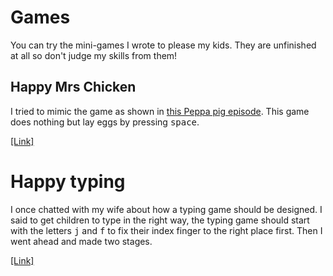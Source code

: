 # Games

You can try the mini-games I wrote to please my kids. They are unfinished at all so don't judge my skills from them!

## Happy Mrs Chicken

I tried to mimic the game as shown in [this Peppa pig episode](https://youtu.be/nOnXoVcFtGg?t=213). This game does nothing but lay eggs by pressing <kbd>space</kbd>.

[[Link]](https://louiskhchan.github.io/games/happymrschicken/)

# Happy typing

I once chatted with my wife about how a typing game should be designed. I said to get children to type in the right way, the typing game should start with the letters <kbd>j</kbd> and <kbd>f</kbd> to fix their index finger to the right place first. Then I went ahead and made two stages. 

[[Link]](https://louiskhchan.github.io/games/typing/)



